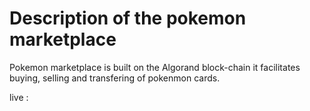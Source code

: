 # Description of the pokemon marketplace
Pokemon marketplace is built on the Algorand block-chain it facilitates buying, selling and transfering of pokenmon cards.

live : 


